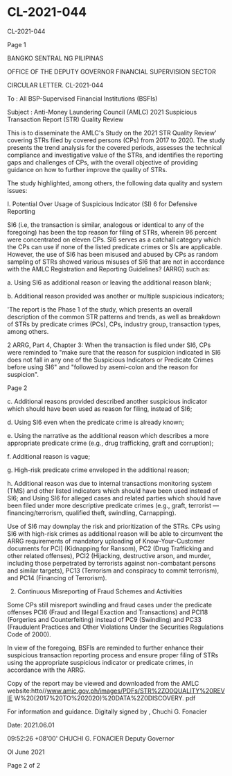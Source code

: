 # CL-2021-044

CL-2021-044

Page 1

BANGKO SENTRAL NG PILIPINAS

OFFICE OF THE DEPUTY GOVERNOR FINANCIAL SUPERVISION SECTOR

CIRCULAR LETTER. CL-2021-044

To : All BSP-Supervised Financial Institutions (BSFIs)

Subject : Anti-Money Laundering Council (AMLC) 2021 Suspicious Transaction Report (STR) Quality Review

This is to disseminate the AMLC's Study on the 2021 STR Quality Review' covering STRs filed by covered persons (CPs) from 2017 to 2020. The study presents the trend analysis for the covered periods, assesses the technical compliance and investigative value of the STRs, and identifies the reporting gaps and challenges of CPs, with the overall objective of providing guidance on how to further improve the quality of STRs.

The study highlighted, among others, the following data quality and system issues:

I. Potential Over Usage of Suspicious Indicator (SI) 6 for Defensive Reporting

SI6 (i.e, the transaction is similar, analogous or identical to any of the foregoing) has been the top reason for filing of STRs, wherein 96 percent were concentrated on eleven CPs. SI6 serves as a catchall category which the CPs can use if none of the listed predicate crimes or SIs are applicable. However, the use of SI6 has been misused and abused by CPs as random sampling of STRs showed various misuses of SI6 that are not in accordance with the AMLC Registration and Reporting Guidelines? (ARRG) such as:

a. Using SI6 as additional reason or leaving the additional reason blank;

b. Additional reason provided was another or multiple suspicious indicators;

'The report is the Phase 1 of the study, which presents an overall description of the common STR patterns and trends, as well as breakdown of STRs by predicate crimes (PCs), CPs, industry group, transaction types, among others.

2 ARRG, Part 4, Chapter 3: When the transaction is filed under SI6, CPs were reminded to "make sure that the reason for suspicion indicated in SI6 does not fall in any one of the Suspicious Indicators or Predicate Crimes before using SI6" and "followed by asemi-colon and the reason for suspicion".

Page 2

c. Additional reasons provided described another suspicious indicator which should have been used as reason for filing, instead of SI6;

d. Using SI6 even when the predicate crime is already known;

e. Using the narrative as the additional reason which describes a more appropriate predicate crime (e.g., drug trafficking, graft and corruption);

f. Additional reason is vague;

g. High-risk predicate crime enveloped in the additional reason;

h. Additional reason was due to internal transactions monitoring system (TMS) and other listed indicators which should have been used instead of SI6; and Using SI6 for alleged cases and related parties which should have been filed under more descriptive predicate crimes (e.g., graft, terrorist — financing/terrorism, qualified theft, swindling, Carnapping).

Use of SI6 may downplay the risk and prioritization of the STRs. CPs using SI6 with high-risk crimes as additional reason will be able to circumvent the ARRG requirements of mandatory uploading of Know-Your-Customer documents for PCI] (Kidnapping for Ransom), PC2 (Drug Trafficking and other related offenses), PCI2 (Hijacking, destructive arson, and murder, including those perpetrated by terrorists against non-combatant persons and similar targets), PC13 (Terrorism and conspiracy to commit terrorism), and PC14 (Financing of Terrorism).

2. Continuous Misreporting of Fraud Schemes and Activities

Some CPs still misreport swindling and fraud cases under the predicate offenses PCl6 (Fraud and Illegal Exaction and Transactions) and PCI18 (Forgeries and Counterfeiting) instead of PC9 (Swindling) and PC33 (Fraudulent Practices and Other Violations Under the Securities Regulations Code of 2000).

In view of the foregoing, BSFls are reminded to further enhance their suspicious transaction reporting process and ensure proper filing of STRs using the appropriate suspicious indicator or predicate crimes, in accordance with the ARRG.

Copy of the report may be viewed and downloaded from the AMLC website:htto//www.amic.gov.ph/images/PDFs/STR%2ZO0QUALITY%20REVIE W%20(2017%20TO%202020)%20DATA%2Z0DISCOVERY. pdf

For information and guidance. Digitally signed by , Chuchi G. Fonacier

Date: 2021.06.01

09:52:26 +08'00' CHUCHI G. FONACIER Deputy Governor

Ol June 2021

Page 2 of 2